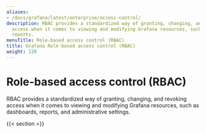 ```yaml
---
aliases:
- /docs/grafana/latest/enterprise/access-control/
description: RBAC provides a standardized way of granting, changing, and revoking
  access when it comes to viewing and modifying Grafana resources, such as users and
  reports.
menuTitle: Role-based access control (RBAC)
title: Grafana Role-based access control (RBAC)
weight: 120
---
```


# Role-based access control (RBAC)

RBAC provides a standardized way of granting, changing, and revoking access when it comes to viewing and modifying Grafana resources, such as dashboards, reports, and administrative settings.

{{< section >}}
